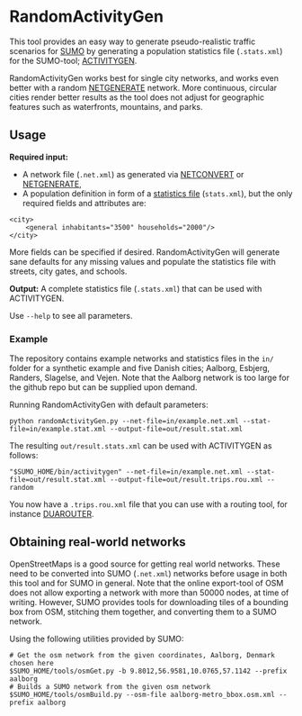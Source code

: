 # RandomActivityGen

This tool provides an easy way to generate pseudo-realistic traffic scenarios for [SUMO](http://sumo.sourceforge.net/) by generating a population statistics file (`.stats.xml`) for the SUMO-tool; [ACTIVITYGEN](https://sumo.dlr.de/docs/ACTIVITYGEN.html).

RandomActivityGen works best for single city networks, and works even better with a random [NETGENERATE](https://sumo.dlr.de/docs/NETGENERATE.html) network. More continuous, circular cities render better results as the tool does not adjust for geographic features such as waterfronts, mountains, and parks.

## Usage

**Required input:**

* A network file (`.net.xml`) as generated via [NETCONVERT](https://sumo.dlr.de/docs/NETCONVERT.html) or [NETGENERATE](https://sumo.dlr.de/docs/NETGENERATE.html),
* A population definition in form of a [statistics file](https://sumo.dlr.de/docs/Demand/Activity-based_Demand_Generation.html) (`stats.xml`), but the only required fields and attributes are:
```
<city>
    <general inhabitants="3500" households="2000"/>
</city>
```

More fields can be specified if desired. RandomActivityGen will generate sane defaults for any missing values and populate the statistics file with streets, city gates, and schools.

**Output:** A complete statistics file (`.stats.xml`) that can be used with ACTIVITYGEN.

Use `--help` to see all parameters.

### Example

The repository contains example networks and statistics files in the `in/` folder for a synthetic example and five Danish cities; Aalborg, Esbjerg, Randers, Slagelse, and Vejen. Note that the Aalborg network is too large for the github repo but can be supplied upon demand.

Running RandomActivityGen with default parameters:
```
python randomActivityGen.py --net-file=in/example.net.xml --stat-file=in/example.stat.xml --output-file=out/result.stat.xml
``` 

The resulting `out/result.stats.xml` can be used with ACTIVITYGEN as follows:
```
"$SUMO_HOME/bin/activitygen" --net-file=in/example.net.xml --stat-file=out/result.stat.xml --output-file=out/result.trips.rou.xml --random
```

You now have a `.trips.rou.xml` file that you can use with a routing tool, for instance [DUAROUTER](https://sumo.dlr.de/docs/DUAROUTER.html).

## Obtaining real-world networks
OpenStreetMaps is a good source for getting real world networks. These need to be converted into SUMO (`.net.xml`) networks before usage in both this tool and for SUMO in general.
Note that the online export-tool of OSM does not allow exporting a network with more than 50000 nodes, at time of writing. However, SUMO provides tools for downloading tiles of a bounding box from OSM, stitching them together, and converting them to a SUMO network. 

Using the following utilities provided by SUMO:
```
# Get the osm network from the given coordinates, Aalborg, Denmark chosen here
$SUMO_HOME/tools/osmGet.py -b 9.8012,56.9581,10.0765,57.1142 --prefix aalborg
# Builds a SUMO network from the given osm network
$SUMO_HOME/tools/osmBuild.py --osm-file aalborg-metro_bbox.osm.xml --prefix aalborg
```